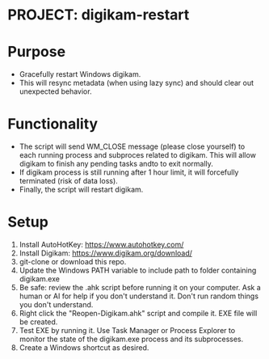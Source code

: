 # PROJECT: digikam-restart

# Purpose
* Gracefully restart Windows digikam.
* This will resync metadata (when using lazy sync) and should clear out unexpected behavior.

# Functionality
* The script will send WM_CLOSE message (please close yourself) to each running process and subproces related to digikam.  This will allow digikam to finish any pending tasks andto to exit normally.
* If digikam process is still running after 1 hour limit, it will forcefully terminated (risk of data loss).
* Finally, the script will restart digikam.

# Setup
1. Install AutoHotKey: https://www.autohotkey.com/
1. Install Digikam: https://www.digikam.org/download/
1. git-clone or download this repo.
1. Update the Windows PATH variable to include path to folder containing digikam.exe
1. Be safe: review the .ahk script before running it on your computer.  Ask a human or AI for help if you don't understand it.  Don't run random things you don't understand.
1. Right click the "Reopen-Digikam.ahk" script and compile it.  EXE file will be created.
1. Test EXE by running it.  Use Task Manager or Process Explorer to monitor the state of the digikam.exe process and its subprocesses.
1. Create a Windows shortcut as desired.


